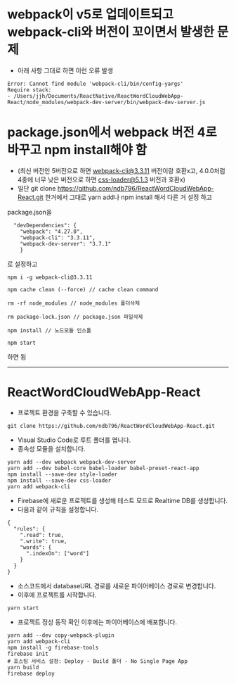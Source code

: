 # webpack이 v5로 업데이트되고 webpack-cli와 버전이 꼬이면서 발생한 문제
* 아래 사항 그대로 하면 이런 오류 발생
```
Error: Cannot find module 'webpack-cli/bin/config-yargs'
Require stack:
- /Users/jjh/Documents/ReactNative/ReactWordCloudWebApp-React/node_modules/webpack-dev-server/bin/webpack-dev-server.js
```

# package.json에서 webpack 버전 4로 바꾸고 npm install해야 함
* (최신 버전인 5버전으로 하면 webpack-cli@3.3.11 버전이랑 호환x고,
   4.0.0처럼 4중에 너무 낮은 버전으로 하면 css-loader@5.1.3 버전과 호환x)
* 일단 git clone https://github.com/ndb796/ReactWordCloudWebApp-React.git
한거에서 그대로 yarn add나 npm install 해서 다른 거 설정 하고

package.json을
```
  "devDependencies": {
    "webpack": "4.27.0",
    "webpack-cli": "3.3.11",
    "webpack-dev-server": "3.7.1"
    }
```
로 설정하고
```
npm i -g webpack-cli@3.3.11
```
```
npm cache clean (--force) // cache clean command
```
```
rm -rf node_modules // node_modules 폴더삭제
```
```
rm package-lock.json // package.json 파일삭제
```
```
npm install // 노드모듈 인스톨
```
```
npm start
```
하면 됨


---


# ReactWordCloudWebApp-React
* 프로젝트 환경을 구축할 수 있습니다.
```
git clone https://github.com/ndb796/ReactWordCloudWebApp-React.git
```
* Visual Studio Code로 루트 폴더를 엽니다.
* 종속성 모듈을 설치합니다.
```
yarn add --dev webpack webpack-dev-server
yarn add --dev babel-core babel-loader babel-preset-react-app
npm install --save-dev style-loader
npm install --save-dev css-loader
yarn add webpack-cli
```
* Firebase에 새로운 프로젝트를 생성해 테스트 모드로 Realtime DB를 생성합니다.
* 다음과 같이 규칙을 설정합니다.
```
{
  "rules": {
    ".read": true,
    ".write": true,
  	"words": {
      ".indexOn": ["word"]
    }
  }
}
```
* 소스코드에서 databaseURL 경로를 새로운 파이어베이스 경로로 변경합니다.
* 이후에 프로젝트를 시작합니다.
```
yarn start
```
* 프로젝트 정상 동작 확인 이후에는 파이어베이스에 배포합니다.
```
yarn add --dev copy-webpack-plugin
yarn add webpack-cli
npm install -g firebase-tools
firebase init
# 호스팅 서비스 설정: Deploy - Build 폴더 - No Single Page App
yarn build
firebase deploy
```
